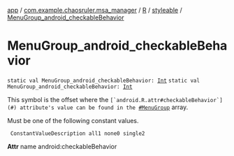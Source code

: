 [app](../../../index.md) / [com.example.chaosruler.msa_manager](../../index.md) / [R](../index.md) / [styleable](index.md) / [MenuGroup_android_checkableBehavior](.)

# MenuGroup_android_checkableBehavior

`static val MenuGroup_android_checkableBehavior: `[`Int`](https://kotlinlang.org/api/latest/jvm/stdlib/kotlin/-int/index.html)
`static val MenuGroup_android_checkableBehavior: `[`Int`](https://kotlinlang.org/api/latest/jvm/stdlib/kotlin/-int/index.html)

This symbol is the offset where the ``[`android.R.attr#checkableBehavior`](#) attribute's value can be found in the ``[`#MenuGroup`](-menu-group.md) array.

Must be one of the following constant values.

     ConstantValueDescription all1 none0 single2

**Attr**
name android:checkableBehavior

